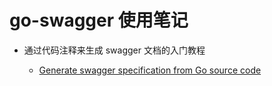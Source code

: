 # go-swagger 使用笔记

- 通过代码注释来生成 swagger 文档的入门教程
  - [Generate swagger specification from Go source code][1]

  [1]: https://medium.com/@pedram.esmaeeli/generate-swagger-specification-from-go-source-code-648615f7b9d9
